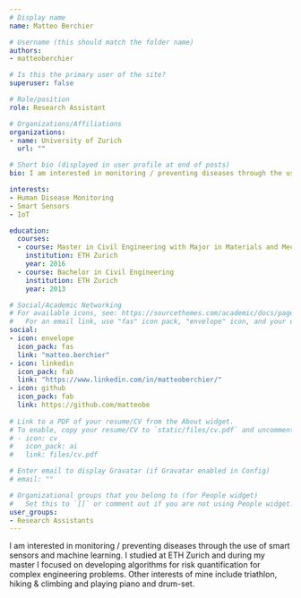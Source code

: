 ```yaml
---
# Display name
name: Matteo Berchier

# Username (this should match the folder name)
authors:
- matteoberchier

# Is this the primary user of the site?
superuser: false

# Role/position
role: Research Assistant

# Organizations/Affiliations
organizations:
- name: University of Zurich
  url: ""

# Short bio (displayed in user profile at end of posts)
bio: I am interested in monitoring / preventing diseases through the use of smart sensors and machine learning.

interests:
- Human Disease Monitoring
- Smart Sensors
- IoT

education:
  courses:
  - course: Master in Civil Engineering with Major in Materials and Mechanics
    institution: ETH Zurich
    year: 2016
  - course: Bachelor in Civil Engineering 
    institution: ETH Zurich
    year: 2013

# Social/Academic Networking
# For available icons, see: https://sourcethemes.com/academic/docs/page-builder/#icons
#   For an email link, use "fas" icon pack, "envelope" icon, and your uzh email up to before the '@'.
social:
- icon: envelope
  icon_pack: fas
  link: "matteo.berchier"
- icon: linkedin
  icon_pack: fab
  link: "https://www.linkedin.com/in/matteoberchier/"
- icon: github
  icon_pack: fab
  link: https://github.com/matteobe
  
# Link to a PDF of your resume/CV from the About widget.
# To enable, copy your resume/CV to `static/files/cv.pdf` and uncomment the lines below.
# - icon: cv
#   icon_pack: ai
#   link: files/cv.pdf

# Enter email to display Gravatar (if Gravatar enabled in Config)
# email: ""

# Organizational groups that you belong to (for People widget)
#   Set this to `[]` or comment out if you are not using People widget.
user_groups:
- Research Assistants
---
```


I am interested in monitoring / preventing diseases through the use of smart sensors and machine learning. I studied at ETH Zurich and during my master I focused on developing algorithms for risk quantification for complex engineering problems. Other interests of mine include triathlon, hiking & climbing and playing piano and drum-set.

